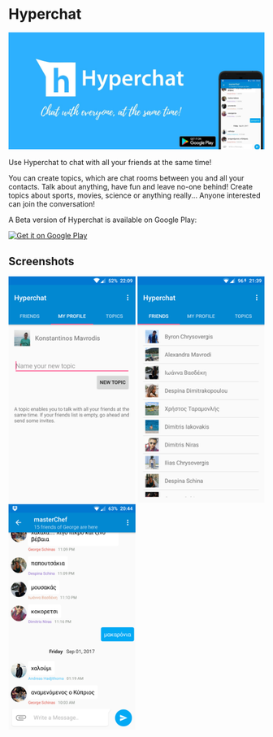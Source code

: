 # Hyperchat
[<img src="app/src/main/res/externalassets/facebook_cover.jpg" alt="Get it on Google Play" />]()

Use Hyperchat to chat with all your friends at the same time! 

You can create topics, which are chat rooms between you and all your contacts. Talk about anything, have fun and leave no-one behind! 
Create topics about sports, movies, science or anything really... Anyone interested can join the conversation!

A Beta version of Hyperchat is available on Google Play:

[<img src="https://play.google.com/intl/en_us/badges/images/generic/en_badge_web_generic.png" alt="Get it on Google Play" width="250" />](https://play.google.com/store/apps/details?id=com.hyperplane.hyperchat)


## Screenshots

[<img src="app/src/main/res/externalassets/Screenshot_20170903-220924.png" alt="Get it on F-Droid" width="250" />]()
[<img src="app/src/main/res/externalassets/Screenshot_20170904-213944.png" alt="Get it on Google Play" width="250" />]()
[<img src="app/src/main/res/externalassets/Screenshot_20170910-204451.png" alt="Get it on Google Play" width="250" />]()


